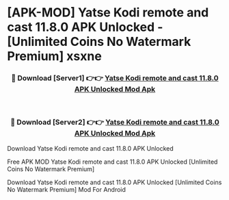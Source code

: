 # [APK-MOD] Yatse  Kodi remote and cast 11.8.0 APK Unlocked - [Unlimited Coins No Watermark Premium] xsxne



<div align="center">
<h3>🔴 Download [Server1] 👉👉 <a href="https://momento.my/?title=Yatse__Kodi_remote_and_cast_11.8.0_APK_Unlocked">Yatse  Kodi remote and cast 11.8.0 APK Unlocked Mod Apk</a></h3><br>

<h3>🔴 Download [Server2] 👉👉 <a href="https://momento.my/?title=Yatse__Kodi_remote_and_cast_11.8.0_APK_Unlocked">Yatse  Kodi remote and cast 11.8.0 APK Unlocked Mod Apk</a></h3>
</div>



Download Yatse  Kodi remote and cast 11.8.0 APK Unlocked 

Free APK MOD Yatse  Kodi remote and cast 11.8.0 APK Unlocked [Unlimited Coins No Watermark Premium]

Download Yatse  Kodi remote and cast 11.8.0 APK Unlocked [Unlimited Coins No Watermark Premium] Mod For Android
